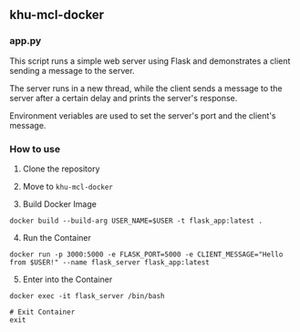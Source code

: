 ## khu-mcl-docker

### app.py
This script runs a simple web server using Flask and 
demonstrates a client sending a message to the server.

The server runs in a new thread, while the client
sends a message to the server after a certain delay
and prints the server's response.

Environment veriables are used to set the server's port and the client's message.

### How to use

1) Clone the repository

2) Move to ```khu-mcl-docker```

3) Build Docker Image
```shell
docker build --build-arg USER_NAME=$USER -t flask_app:latest .
```

4) Run the Container
```shell
docker run -p 3000:5000 -e FLASK_PORT=5000 -e CLIENT_MESSAGE="Hello from $USER!" --name flask_server flask_app:latest
```

5) Enter into the Container
```shell
docker exec -it flask_server /bin/bash

# Exit Container
exit
```
